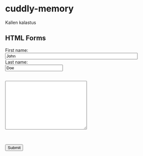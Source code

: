 # cuddly-memory
Kallen kalastus
<!DOCTYPE html>
<html>
<body>

<h2>HTML Forms</h2>

<form action="/action_page.php" autocomplete="on" >
  <label for="fname">First name:</label><br>
  <input type="text" id="fname" name="fname" value="John" size="50" ><br>
  <label for="lname">Last name:</label><br>
  <input type="text" id="lname" name="lname" value="Doe"><br>
  <br>
</form> 

<form action="/action_page.php">
<textarea name="message" rows="10" cols="30"></textarea>
</form>
<br>
<br>

<input type="submit" value="Submit">
</body>
</html>

